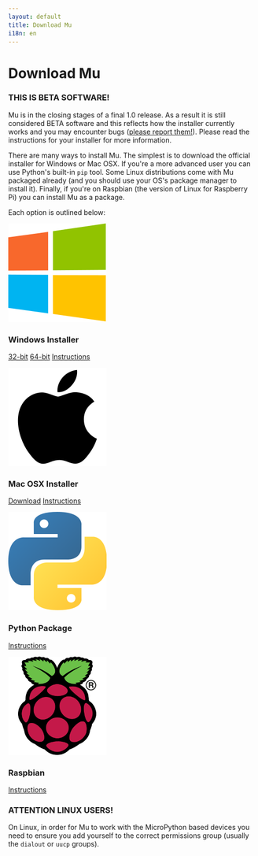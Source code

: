 ```yaml
---
layout: default
title: Download Mu
i18n: en
---
```


# Download Mu

<div class="panel panel-warning">
    <div class="panel-heading"><h3 class="panel-title">THIS IS BETA SOFTWARE!</h3></div>
    <div class="panel-body">
    <p>Mu is in the closing stages of a final 1.0 release. As a result it is
    still considered BETA software and this reflects how the installer
    currently works and you may encounter bugs (<a href="/en/howto/bugs">please report them!</a>).
    Please read the instructions for your installer for more information.</p>
    </div>
</div>


There are many ways to install Mu. The simplest is to download the official
installer for Windows or Mac OSX. If you're a more advanced user you can use
Python's built-in `pip` tool. Some Linux distributions come with Mu packaged
already (and you should use your OS's package manager to install it). Finally,
if you're on Raspbian (the version of Linux for Raspberry Pi) you can install
Mu as a package.

Each option is outlined below:


<div class="row">
  <div class="col-sm-6 col-md-3">
    <div class="thumbnail">
      <img src="/img/windows_logo.png" alt="Windows Logo">
      <div class="caption">
        <h3>Windows Installer</h3>
        <p><a href="https://github.com/mu-editor/mu/releases/download/v1.0.0.beta.16/mu-editor_beta16_win32.exe" class="btn btn-primary" role="button">32-bit</a>
        <a href="https://github.com/mu-editor/mu/releases/download/v1.0.0.beta.16/mu-editor_beta16_win64.exe" class="btn btn-primary" role="button">64-bit</a>
        <a href="/en/howto/install_windows" class="btn btn-default" role="button">Instructions</a></p>
      </div>
    </div>
  </div>
  <div class="col-sm-6 col-md-3">
    <div class="thumbnail">
      <img src="/img/apple_logo.png" alt="Apple Logo">
      <div class="caption">
        <h3>Mac OSX Installer</h3>
        <p><a href="https://github.com/mu-editor/mu/releases/download/v1.0.0.beta.16/mu-editor_beta16_osx.dmg" class="btn btn-primary" role="button">Download</a>
        <a href="/en/howto/install_macos" class="btn btn-default" role="button">Instructions</a></p>
      </div>
    </div>
  </div>
  <div class="col-sm-6 col-md-3">
    <div class="thumbnail">
      <img src="/img/python_logo.png" alt="Python Logo">
      <div class="caption">
        <h3>Python Package</h3>
        <p><a href="/en/howto/install_with_python" class="btn btn-default" role="button">Instructions</a></p>
      </div>
    </div>
  </div>
  <div class="col-sm-6 col-md-3">
    <div class="thumbnail">
      <img src="/img/rpi_logo.png" alt="Raspberry Pi Logo">
      <div class="caption">
        <h3>Raspbian</h3>
        <p><a href="/en/howto/install_raspberry_pi" class="btn btn-default" role="button">Instructions</a></p>
      </div>
    </div>
  </div>
</div>

<div class="panel panel-danger">
    <div class="panel-heading"><h3 class="panel-title">ATTENTION LINUX USERS!</h3></div>
    <div class="panel-body">
    <p>On Linux, in order for Mu to work with the MicroPython based devices
    you need to ensure you add yourself to the correct permissions group
    (usually the <code>dialout</code> or <code>uucp</code> groups).</p>
    </div>
</div>
